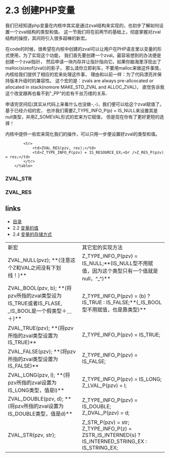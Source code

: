 # 2.3 创建PHP变量 

我们已经知道php变量在内核中其实是通过zval结构来实现的，也初步了解如何设置一个zval结构的类型和值。
这一节我们将在前两节的基础上，彻底掌握对zval结构的操控，其间将引入很多超棒的新宏。

在code的时候，很希望在内核中创建的zval可以让用户在PHP语言里以变量的形式使用，为了实现这个功能，
我们首先要创建一个zval。最容易想到的办法便是创建一个zval指针，
然后申请一块内存并让指针指向它。如果你脑海里浮现出了malloc(sizeof(zval))的影子，
那么请你立即刹车，不要用malloc来做这件事情，内核给我们提供了相应的宏来处理这件事，
理由和以前一样：为了代码漂亮并保持版本升级时的兼容性。
这个宏的是：zvals are always pre-allcocated or allocated in stack(nomore MAKE_STD_ZVAL and ALLOC_ZVAL)，
直觉告诉我这个改变跟再也看不到"_PP"的宏有千丝万缕的关系．


申请完空间后(其实从代码上来看什么也没做-,-)，我们便可以给这个zval赋值了。基于已经介绍的宏，
也许我们需要Z_TYPE_INFO_P(p) = IS_NULL来设置其是null类型，并用Z_SOMEVAL形式的宏来为它赋值，
但是现在你有了更好更短的选择！

内核中提供一些宏来简化我们的操作，可以只用一步便设置好zval的类型和值。
<table>
			<tr>
				<td>新宏</td>
				<td>其它宏的实现方法</td>
			</tr>
			<tr>
				<td>ZVAL_NULL(pvz); **(注意这个Z和VAL之间没有下划线！)**</td>
				<td>Z_TYPE_INFO_P(pzv) = IS_NULL;**(IS_NULL型不用赋值，因为这个类型只有一个值就是null，^_^)**</td>
			</tr>
			<tr>
				<td>ZVAL_BOOL(pzv, b); **(将pzv所指的zval类型设为IS_TRUE或者IS_FLASE, _IS_BOOL是一个假类型＋＿＋)**</td>
				<td>Z_TYPE_INFO_P(pzv) = (b) ? IS_TRUE : IS_FALSE;**(_IS_BOOL型不用赋值，也是靠类型)**</td>
			</tr>
			<tr>
				<td>ZVAL_TRUE(pzv); **(将pzv所指的zval类型设置为IS_TRUE)**</td>
				<td>Z_TYPE_INFO_P(pzv) = IS_TRUE;</td>
			</tr>
			<tr>
				<td>ZVAL_FALSE(pzv); **(将pzv所指的zval类型设置为IS_FALSE)**</td>
				<td>Z_TYPE_INFO_P(pzv) = IS_FALSE;</td>
			</tr>
			<tr>
				<td>ZVAL_LONG(pzv, l);  **(将pzv所指的zval设置为IS_LONG类型，值是l)**</td>
				<td>Z_TYPE_INFO_P(pzv) = IS_LONG;<br />Z_LVAL_P(pzv) = l;</td>
			</tr>
			<tr>
				<td>ZVAL_DOUBLE(pzv, d); **(将pzv所指的zval设置为IS_DOUBLE类型，值是d)**</td>
				<td>Z_TYPE_INFO_P(pzv) = IS_DOUBLE;<br />Z_DVAL_P(pzv) = d;</td>
			</tr>
			<tr>
				<td>ZVAL_STR(pzv, str);</td>
				<td>Z_STR_P(pzv) = str;<br />Z_TYPE_INFO_P(z) = ZSTR_IS_INTERNED(s) ? IS_INTERNED_STRING_EX : IS_STRING_EX;</td>
			</tr>
			
			<tr>
				<td>ZVAL_RES(pzv, res);</td>
				<td>Z_TYPE_INFO_P(pzv) = IS_RESOURCE_EX;<br />Z_RES_P(pzv) = res;</td>
			</tr>			
		</table>


### ZVAL_STR



### ZVAL_RES



## links
   * [目录](<preface.md>)
   * 2.2 [变量的值](<2.2.md>)
   * 2.4 [变量的存储方式](<2.4.md>)

